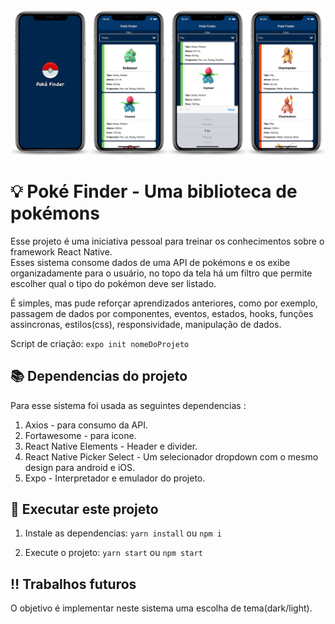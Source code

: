 <img src="imgs/all.png" align="center"/>

# 💡 Poké Finder - Uma biblioteca de pokémons

Esse projeto é uma iniciativa pessoal para treinar os conhecimentos sobre o framework React Native.</br>
Esses sistema consome dados de uma API de pokémons e os exibe organizadamente para o usuário, no topo da tela há um filtro que permite escolher qual o tipo do pokémon deve ser listado.</br>

É simples, mas pude reforçar aprendizados anteriores, como por exemplo, passagem de dados por componentes, eventos, estados, hooks, funções assincronas, estilos(css), responsividade, manipulação de dados. 

Script de criação: `expo init nomeDoProjeto`

## 📚 Dependencias do projeto

Para esse sistema foi usada as seguintes dependencias :

1. Axios - para consumo da API.
2. Fortawesome - para icone.
3. React Native Elements - Header e divider.
4. React Native Picker Select - Um selecionador dropdown com o mesmo design para android e iOS.
5. Expo - Interpretador e emulador do projeto.

## 🎉 Executar este projeto

1. Instale as dependencias: `yarn install` ou `npm i`

2. Execute o projeto: `yarn start` ou `npm start`

## ‼️ Trabalhos futuros
O objetivo é implementar neste sistema uma escolha de tema(dark/light).